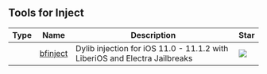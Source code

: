 
## Tools for Inject

| Type | Name | Description | Star |
| --- | --- | --- | --- |
||[bfinject](https://github.com/BishopFox/bfinject)|Dylib injection for iOS 11.0 - 11.1.2 with LiberiOS and Electra Jailbreaks|![](https://img.shields.io/github/stars/BishopFox/bfinject?label=%20)|

